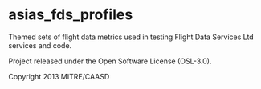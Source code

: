 asias_fds_profiles
==================

Themed sets of flight data metrics used in testing Flight Data Services Ltd services and code. 

Project released under the Open Software License (OSL-3.0).

Copyright 2013 MITRE/CAASD